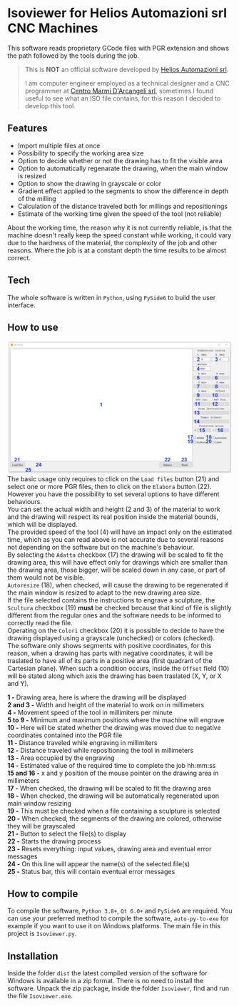 # Isoviewer for Helios Automazioni srl CNC Machines

This software reads proprietary GCode files with PGR extension and shows the path followed by the tools during the job.

> This is **NOT** an official software developed by [Helios Automazioni srl](https://www.heliosautomazioni.com/it/home-it.html).
>
> I am computer engineer employed as a technical designer and a CNC programmer at [Centro Marmi D'Arcangeli srl](https://www.cmdarcangeli.com), sometimes I found useful to see what an ISO file contains, for this reason I decided to develop this tool.

## Features
- Import multiple files at once
- Possibility to specify the working area size
- Option to decide whether or not the drawing has to fit the visible area
- Option to automatically regenarate the drawing, when the main window is resized
- Option to show the drawing in grayscale or color
- Gradient effect applied to the segments to show the difference in depth of the milling
- Calculation of the distance traveled both for millings and repositionings
- Estimate of the working time given the speed of the tool (not reliable)

About the working time, the reason why it is not currently reliable, is that the machine doesn't really keep the speed constant while working, it could vary due to the hardness of the material, the complexity of the job and other reasons.
Where the job is at a constant depth the time results to be almost correct. 

## Tech
The whole software is written in `Python`, using `PySide6` to build the user interface.

## How to use
![Graphic User Interface](/ui.png)
The basic usage only requires to click on the `Load files` button (21) and select one or more PGR files, then to click on the `Elabora` button (22).  
However you have the possibility to set several options to have different behaviours.  
You can set the actual width and height (2 and 3) of the material to work and the drawing will respect its real position inside the material bounds, which will be displayed.  
The provided speed of the tool (4) will have an impact only on the estimated time, which as you can read above is not accurate due to several reasons not depending on the software but on the machine's behaviour.  
By selecting the `Adatta` checkbox (17) the drawing will be scaled to fit the drawing area, this will have effect only for drawings which are smaller than the drawing area, those bigger, will be scaled down in any case, or part of them would not be visible.  
`Autoresize` (18), when checked, will cause the drawing to be regenerated if the main window is resized to adapt to the new drawing area size.  
If the file selected contains the instructions to engrave a sculpture, the `Scultura` checkbox (19) **must** be checked because that kind of file is slightly different from the regular ones and the software needs to be informed to correctly read the file.  
Operating on the `Colori` checkbox (20) it is possible to decide to have the drawing displayed using a grayscale (unchecked) or colors (checked).  
The software only shows segments with positive coordinates, for this reason, when a drawing has parts with negative coordinates, it will be traslated to have all of its parts in a positive area (first quadrant of the Cartesian plane). When such a condition occurs, inside the `Offset` field (10) will be stated along which axis the drawing has been traslated (X, Y, or X and Y).

**1 -** Drawing area, here is where the drawing will be displayed  
**2 and 3 -** Width and height of the material to work on in millimeters  
**4 -** Movement speed of the tool in millimiters per minute  
**5 to 9 -** Minimum and maximum positions where the machine will engrave  
**10 -** Here will be stated whether the drawing was moved due to negative coordinates contained into the PGR file  
**11 -** Distance traveled while engraving in millimiters  
**12 -** Distance traveled while repositioning the tool in millimeters  
**13 -** Area occupied by the engraving  
**14 -** Estimated value of the required time to complete the job hh:mm:ss  
**15 and 16 -** x and y position of the mouse pointer on the drawing area in millimeters  
**17 -** When checked, the drawing will be scaled to fit the drawing area  
**18 -** When checked, the drawing will be automatically regenerated upon main window resizing  
**19 -** This must be checked when a file containing a sculpture is selected  
**20 -** When checked, the segments of the drawing are colored, otherwise they will be grayscaled  
**21 -** Button to select the file(s) to display  
**22 -** Starts the drawing process  
**23 -** Resets everything: input values, drawing area and eventual error messages  
**24 -** On this line will appear the name(s) of the selected file(s)  
**25 -** Status bar, this will contain eventual error messages  

## How to compile
To compile the software, `Python 3.8+`, `Qt 6.0+` and `PySide6` are required.
You can use your preferred method to compile the software, `auto-py-to-exe` for example if you want to use it on Windows platforms.
The main file in this project is `Isoviewer.py`.

## Installation
Inside the folder `dist` the latest compiled version of the software for Windows is available in a zip format.
There is no need to install the software.
Unpack the zip package, inside the folder `Isoviewer`, find and run the file `Isoviewer.exe`.